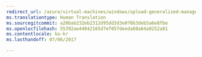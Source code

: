```yaml
---
redirect_url: /azure/virtual-machines/windows/upload-generalized-managed
ms.translationtype: Human Translation
ms.sourcegitcommit: a20bab232eb2312d95dd3d3e070b3deb5a6e8fbe
ms.openlocfilehash: 55392ae44042165d7ef057deeda60a64a0252a81
ms.contentlocale: ko-kr
ms.lasthandoff: 07/06/2017

---
```


